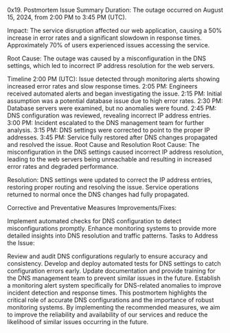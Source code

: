 0x19. Postmortem
Issue Summary
Duration: The outage occurred on August 15, 2024, from 2:00 PM to 3:45 PM (UTC).

Impact: The service disruption affected our web application, causing a 50% increase in error rates and a significant slowdown in response times. Approximately 70% of users experienced issues accessing the service.

Root Cause: The outage was caused by a misconfiguration in the DNS settings, which led to incorrect IP address resolution for the web servers.

Timeline
2:00 PM (UTC): Issue detected through monitoring alerts showing increased error rates and slow response times.
2:05 PM: Engineers received automated alerts and began investigating the issue.
2:15 PM: Initial assumption was a potential database issue due to high error rates.
2:30 PM: Database servers were examined, but no anomalies were found.
2:45 PM: DNS configuration was reviewed, revealing incorrect IP address entries.
3:00 PM: Incident escalated to the DNS management team for further analysis.
3:15 PM: DNS settings were corrected to point to the proper IP addresses.
3:45 PM: Service fully restored after DNS changes propagated and resolved the issue.
Root Cause and Resolution
Root Cause: The misconfiguration in the DNS settings caused incorrect IP address resolution, leading to the web servers being unreachable and resulting in increased error rates and degraded performance.

Resolution: DNS settings were updated to correct the IP address entries, restoring proper routing and resolving the issue. Service operations returned to normal once the DNS changes had fully propagated.

Corrective and Preventative Measures
Improvements/Fixes:

Implement automated checks for DNS configuration to detect misconfigurations promptly.
Enhance monitoring systems to provide more detailed insights into DNS resolution and traffic patterns.
Tasks to Address the Issue:

Review and audit DNS configurations regularly to ensure accuracy and consistency.
Develop and deploy automated tests for DNS settings to catch configuration errors early.
Update documentation and provide training for the DNS management team to prevent similar issues in the future.
Establish a monitoring alert system specifically for DNS-related anomalies to improve incident detection and response times.
This postmortem highlights the critical role of accurate DNS configurations and the importance of robust monitoring systems. By implementing the recommended measures, we aim to improve the reliability and availability of our services and reduce the likelihood of similar issues occurring in the future.
